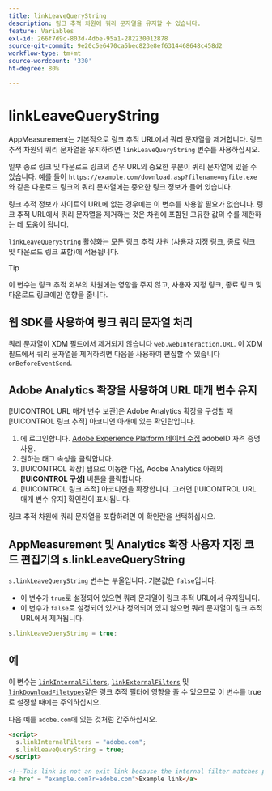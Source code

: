 ```yaml
---
title: linkLeaveQueryString
description: 링크 추적 차원에 쿼리 문자열을 유지할 수 있습니다.
feature: Variables
exl-id: 266f7d9c-803d-4dbe-95a1-282230012878
source-git-commit: 9e20c5e6470ca5bec823e8ef6314468648c458d2
workflow-type: tm+mt
source-wordcount: '330'
ht-degree: 80%

---
```


# linkLeaveQueryString

AppMeasurement는 기본적으로 링크 추적 URL에서 쿼리 문자열을 제거합니다. 링크 추적 차원의 쿼리 문자열을 유지하려면 `linkLeaveQueryString` 변수를 사용하십시오.

일부 종료 링크 및 다운로드 링크의 경우 URL의 중요한 부분이 쿼리 문자열에 있을 수 있습니다. 예를 들어 `https://example.com/download.asp?filename=myfile.exe`와 같은 다운로드 링크의 쿼리 문자열에는 중요한 링크 정보가 들어 있습니다.

링크 추적 정보가 사이트의 URL에 없는 경우에는 이 변수를 사용할 필요가 없습니다. 링크 추적 URL에서 쿼리 문자열을 제거하는 것은 차원에 포함된 고유한 값의 수를 제한하는 데 도움이 됩니다.

`linkLeaveQueryString` 활성화는 모든 링크 추적 차원 (사용자 지정 링크, 종료 링크 및 다운로드 링크 포함)에 적용됩니다.

>[!TIP]
>
>이 변수는 링크 추적 외부의 차원에는 영향을 주지 않고, 사용자 지정 링크, 종료 링크 및 다운로드 링크에만 영향을 줍니다.

## 웹 SDK를 사용하여 링크 쿼리 문자열 처리

쿼리 문자열이 XDM 필드에서 제거되지 않습니다 `web.webInteraction.URL`. 이 XDM 필드에서 쿼리 문자열을 제거하려면 다음을 사용하여 편집할 수 있습니다 `onBeforeEventSend`.

## Adobe Analytics 확장을 사용하여 URL 매개 변수 유지

[!UICONTROL URL 매개 변수 보관]은 Adobe Analytics 확장을 구성할 때 [!UICONTROL 링크 추적] 아코디언 아래에 있는 확인란입니다.

1. 에 로그인합니다. [Adobe Experience Platform 데이터 수집](https://experience.adobe.com/data-collection) adobeID 자격 증명 사용.
2. 원하는 태그 속성을 클릭합니다.
3. [!UICONTROL 확장] 탭으로 이동한 다음, Adobe Analytics 아래의 **[!UICONTROL 구성]** 버튼을 클릭합니다.
4. [!UICONTROL 링크 추적] 아코디언을 확장합니다. 그러면 [!UICONTROL URL 매개 변수 유지] 확인란이 표시됩니다.

링크 추적 차원에 쿼리 문자열을 포함하려면 이 확인란을 선택하십시오.

## AppMeasurement 및 Analytics 확장 사용자 지정 코드 편집기의 s.linkLeaveQueryString

`s.linkLeaveQueryString` 변수는 부울입니다. 기본값은 `false`입니다.

* 이 변수가 `true`로 설정되어 있으면 쿼리 문자열이 링크 추적 URL에서 유지됩니다.
* 이 변수가 `false`로 설정되어 있거나 정의되어 있지 않으면 쿼리 문자열이 링크 추적 URL에서 제거됩니다.

```js
s.linkLeaveQueryString = true;
```

## 예

이 변수는 [`linkInternalFilters`](linkinternalfilters.md), [`linkExternalFilters`](linkexternalfilters.md) 및 [`linkDownloadFiletypes`](linkdownloadfiletypes.md)같은 링크 추적 필터에 영향을 줄 수 있으므로 이 변수를 true로 설정할 때에는 주의하십시오.

다음 예를 `adobe.com`에 있는 것처럼 간주하십시오.

```html
<script>
  s.linkInternalFilters = "adobe.com";
  s.linkLeaveQueryString = true;
</script>

<!--This link is not an exit link because the internal filter matches part of the query string -->
<a href = "example.com?r=adobe.com">Example link</a>
```
